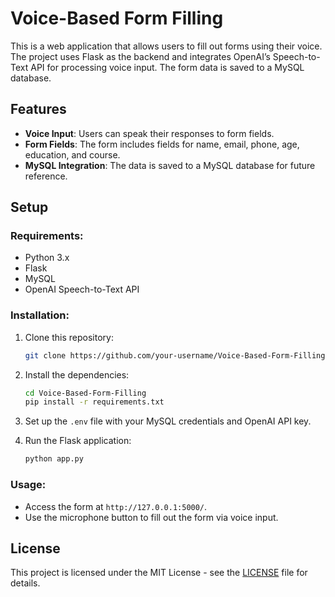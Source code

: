# Voice-Based Form Filling

This is a web application that allows users to fill out forms using their voice. The project uses Flask as the backend and integrates OpenAI’s Speech-to-Text API for processing voice input. The form data is saved to a MySQL database.

## Features
- **Voice Input**: Users can speak their responses to form fields.
- **Form Fields**: The form includes fields for name, email, phone, age, education, and course.
- **MySQL Integration**: The data is saved to a MySQL database for future reference.

## Setup

### Requirements:
- Python 3.x
- Flask
- MySQL
- OpenAI Speech-to-Text API

### Installation:
1. Clone this repository:
    ```bash
    git clone https://github.com/your-username/Voice-Based-Form-Filling.git
    ```

2. Install the dependencies:
    ```bash
    cd Voice-Based-Form-Filling
    pip install -r requirements.txt
    ```

3. Set up the `.env` file with your MySQL credentials and OpenAI API key.

4. Run the Flask application:
    ```bash
    python app.py
    ```

### Usage:
- Access the form at `http://127.0.0.1:5000/`.
- Use the microphone button to fill out the form via voice input.

## License
This project is licensed under the MIT License - see the [LICENSE](LICENSE) file for details.

